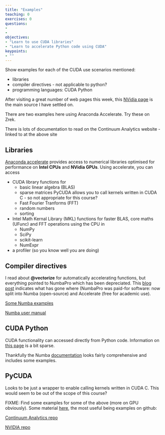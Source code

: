 ```yaml
---
title: "Examples"
teaching: 0
exercises: 0
questions:
- 
- 
objectives:
- "Learn to use CUDA libraries"
- "Learn to accelerate Python code using CUDA"
keypoints:
- ""
---
```

Show examples for each of the CUDA use scenarios mentioned:

- libraries
- compiler directives - not applicable to python?
- programming languages: CUDA Python

After visiting a great number of web pages this week,
this [NVidia page](https://developer.nvidia.com/how-to-cuda-python) is the main source I have
settled on.

There are two examples here using Anaconda Accelerate. 
Try these on Zrek.

There is lots of documentation to read on the Continuum Analytics website - linked to at the above site


## Libraries
[Anaconda accelerate](https://docs.continuum.io/accelerate/cudalibs)
provides access to numerical libraries optimised for performance on **Intel CPUs** and **NVidia GPUs**.
Using accelerate, you can access

* CUDA library functions for 
    * basic linear algebra (BLAS)
    * sparse matrices
PyCUDA allows you to call kernels written in CUDA C - so not appropriate for this course?
    * Fast Fourier Tranforms (FFT)
    * random numbers
    * sorting
* Intel Math Kernal Library (MKL) functions for faster BLAS, core maths (UFunc) and FFT operations 
using the CPU in
    * NumPy
    * SciPy
    * scikit-learn
    * NumExpr
* a profiler (so you know well you are doing) 

## Compiler directives
I read about **@vectorize** for automatically accelerating functions, but everything pointed to NumbaPro 
which has been depreciated.
This 
[blog post](https://www.continuum.io/blog/developer-blog/deprecating-numbapro-new-state-accelerate-anaconda)
indicates what has gone where (NumbaPro was paid-for software: now split into Numba (open-source) and 
Accelerate (free for academic use).

[Some Numba examples](http://numba.pydata.org/numba-doc/dev/user/examples.html)

[Numba user manual](http://numba.pydata.org/numba-doc/latest/user/index.html)

## CUDA Python
CUDA functionality can accessed directly from Python code. Information on 
[this page](https://docs.continuum.io/numbapro/CUDAJit) 
is a bit sparse.

Thankfully the Numba [documentation](http://numba.pydata.org/numba-doc/0.30.0/index.html)
looks fairly comprehensive and includes some examples.

## PyCUDA
Looks to be just a wrapper to enable calling kernels written in CUDA C.
This would seem to be out of the scope of this course?

FIXME:
Find some examples for some of the above (more on GPU obviously).
Some material [here](https://developer.nvidia.com/cuda-education), the most useful being examples
on github:

[Continuum Analytics repo](https://github.com/ContinuumIO/numbapro-examples)

[NVIDIA repo](https://github.com/harrism/numbapro_examples)
